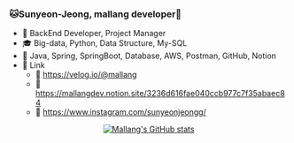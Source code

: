 ### 🐱Sunyeon-Jeong, mallang developer🐰
- 🎀 BackEnd Developer, Project Manager
- 🎓 Big-data, Python, Data Structure, My-SQL
- 🌈 Java, Spring, SpringBoot, Database, AWS, Postman, GitHub, Notion
- 🍋 Link
  - 📎 https://velog.io/@mallang
  - 📎 https://mallangdev.notion.site/3236d616fae040ccb977c7f35abaec84
  - 📎 https://www.instagram.com/sunyeonjeongg/

<div align="center">
  
  [![Mallang's GitHub stats](https://github-readme-stats.vercel.app/api?username=sunyeon-Jeong&show_icons=true&theme=radical&cont_private=true)](https://github.com/anuraghazra/github-readme-stats)
</div>
